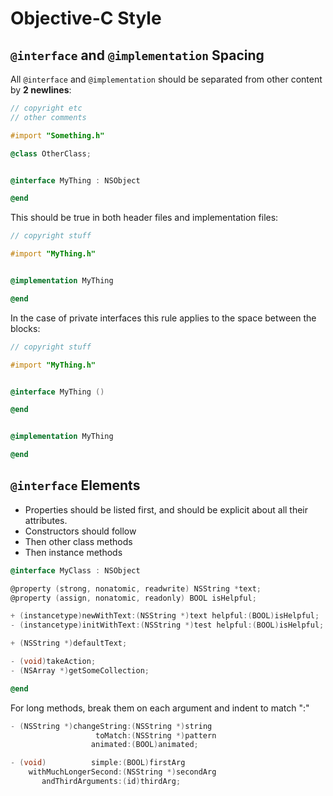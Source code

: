 # Objective-C Style

## `@interface` and `@implementation` Spacing

All `@interface` and `@implementation` should be separated from other content by __2 newlines__:

~~~objective-c
// copyright etc
// other comments

#import "Something.h"

@class OtherClass;


@interface MyThing : NSObject

@end
~~~

This should be true in both header files and implementation files:

~~~objective-c
// copyright stuff

#import "MyThing.h"


@implementation MyThing

@end
~~~

In the case of private interfaces this rule applies to the space between the blocks:

~~~objective-c
// copyright stuff

#import "MyThing.h"


@interface MyThing ()

@end


@implementation MyThing

@end
~~~


## `@interface` Elements

- Properties should be listed first, and should be explicit about all their attributes.
- Constructors should follow
- Then other class methods
- Then instance methods

~~~objective-c
@interface MyClass : NSObject

@property (strong, nonatomic, readwrite) NSString *text;
@property (assign, nonatomic, readonly) BOOL isHelpful;

+ (instancetype)newWithText:(NSString *)text helpful:(BOOL)isHelpful;
- (instancetype)initWithText:(NSString *)test helpful:(BOOL)isHelpful;

+ (NSString *)defaultText;

- (void)takeAction;
- (NSArray *)getSomeCollection;

@end
~~~

For long methods, break them on each argument and indent to match ":"


~~~objective-c
- (NSString *)changeString:(NSString *)string
                   toMatch:(NSString *)pattern
                  animated:(BOOL)animated;

- (void)          simple:(BOOL)firstArg
    withMuchLongerSecond:(NSString *)secondArg
       andThirdArguments:(id)thirdArg;
~~~
